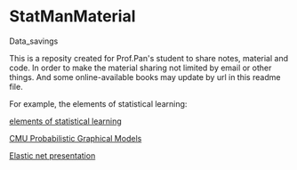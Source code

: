 # StatManMaterial
Data_savings

This is a reposity created for Prof.Pan's student to share notes, material and code. In order to make the material sharing not limited by email or other things.
And some online-available books may update by url in this readme file.

For example, the elements of statistical learning:

[elements of statistical learning](https://web.stanford.edu/~hastie/Papers/ESLII.pdf)

[CMU Probabilistic Graphical Models](http://www.cs.cmu.edu/~epxing/Class/10708-14/lecture.html)

[Elastic net presentation](/PresentationSlides/elastic_net_presentation.html)

 
